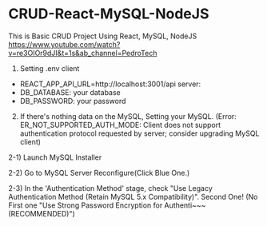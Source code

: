 # CRUD-React-MySQL-NodeJS

This is Basic CRUD Project Using React, MySQL, NodeJS
https://www.youtube.com/watch?v=re3OIOr9dJI&t=1s&ab_channel=PedroTech

1. Setting .env
   client

- REACT_APP_API_URL=http://localhost:3001/api
  server:
- DB_DATABASE: your database
- DB_PASSWORD: your password

2. If there's nothing data on the MySQL, Setting your MySQL.
   (Error: ER_NOT_SUPPORTED_AUTH_MODE: Client does not support authentication protocol requested by server; consider upgrading MySQL client)

2-1) Launch MySQL Installer

2-2) Go to MySQL Server Reconfigure(Click Blue One.)

2-3) In the 'Authentication Method' stage, check "Use Legacy Authentication Method (Retain MySQL 5.x Compatibility)". Second One!
(No First one "Use Strong Password Encryption for Authenti~~~ (RECOMMENDED)")
